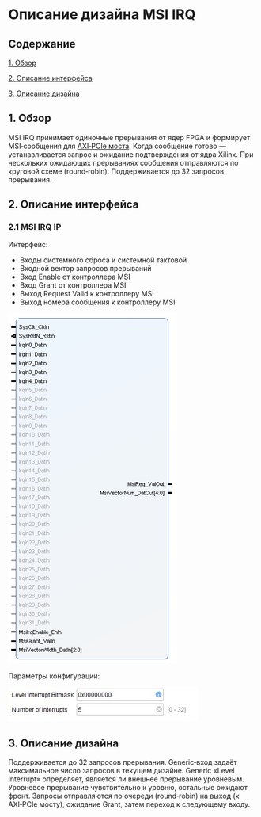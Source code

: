 # Описание дизайна MSI IRQ
## Содержание

[1. Обзор](#1-context-overview)

[2. Описание интерфейса](#2-interface-description)

[3. Описание дизайна](#3-design-description)

## 1. Обзор
MSI IRQ принимает одиночные прерывания от ядер FPGA и формирует MSI‑сообщения для [AXI‑PCIe моста](https://www.xilinx.com/products/intellectual-property/axi_pcie.html).
Когда сообщение готово — устанавливается запрос и ожидание подтверждения от ядра Xilinx. При нескольких ожидающих прерываниях сообщения отправляются по круговой схеме (round‑robin). Поддерживается до 32 запросов прерывания.

## 2. Описание интерфейса
### 2.1 MSI IRQ IP
Интерфейс:
- Входы системного сброса и системной тактовой
- Входной вектор запросов прерываний
- Вход Enable от контроллера MSI
- Вход Grant от контроллера MSI
- Выход Request Valid к контроллеру MSI
- Выход номера сообщения к контроллеру MSI

![MSI IRQ IP](Additional%20Files/MsiIrqIP.PNG)

Параметры конфигурации:

![MSI IRQ Config](Additional%20Files/MsiIrqConfig.PNG)

## 3. Описание дизайна
Поддерживается до 32 запросов прерывания. Generic‑вход задаёт максимальное число запросов в текущем дизайне. Generic «Level Interrupt» определяет, является ли внешнее прерывание уровневым. Уровневое прерывание чувствительно к уровню, остальные ожидают фронт. Запросы отправляются по очереди (round‑robin) на выход (к AXI‑PCIe мосту), ожидание Grant, затем переход к следующему входу.
